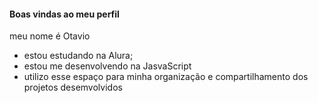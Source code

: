 #### Boas vindas ao meu perfil

meu nome é Otavio

- estou estudando na Alura;
- estou me desenvolvendo na JasvaScript
- utilizo esse espaço para minha organização e compartilhamento dos projetos desemvolvidos
